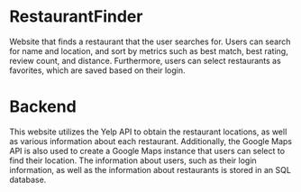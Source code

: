 # RestaurantFinder
Website that finds a restaurant that the user searches for.
Users can search for name and location, and sort by metrics such as best match, best rating, review count, and distance.
Furthermore, users can select restaurants as favorites, which are saved based on their login.

# Backend
This website utilizes the Yelp API to obtain the restaurant locations, as well as various information about each restaurant.
Additionally, the Google Maps API is also used to create a Google Maps instance that users can select to find their location.
The information about users, such as their login information, as well as the information about restaurants is stored in an SQL database.
